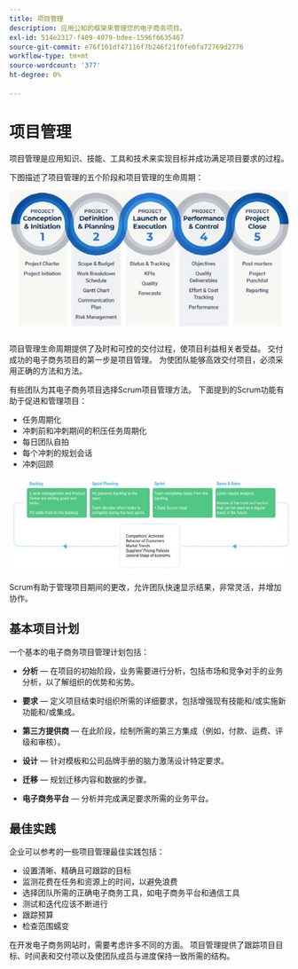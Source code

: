 ```yaml
---
title: 项目管理
description: 应用公知的框架来管理您的电子商务项目。
exl-id: 514e2317-f409-4079-bdee-1596f6635467
source-git-commit: e76f101df47116f7b246f21f0fe0fa72769d2776
workflow-type: tm+mt
source-wordcount: '377'
ht-degree: 0%

---
```


# 项目管理

项目管理是应用知识、技能、工具和技术来实现目标并成功满足项目要求的过程。

下图描述了项目管理的五个阶段和项目管理的生命周期：

![项目管理生命周期图](../../assets/playbooks/project-management-lifecycle.png)

项目管理生命周期提供了及时和可控的交付过程，使项目利益相关者受益。 交付成功的电子商务项目的第一步是项目管理。 为使团队能够高效交付项目，必须采用正确的方法和方法。


有些团队为其电子商务项目选择Scrum项目管理方法。 下面提到的Scrum功能有助于促进和管理项目：

- 任务周期化
- 冲刺前和冲刺期间的积压任务周期化
- 每日团队自拍
- 每个冲刺的规划会话
- 冲刺回顾

![Scrum Agile生命周期图](../../assets/playbooks/scrum-lifecycle.png)

Scrum有助于管理项目期间的更改，允许团队快速显示结果，非常灵活，并增加协作。

## 基本项目计划

一个基本的电子商务项目管理计划包括：

- **分析** — 在项目的初始阶段，业务需要进行分析，包括市场和竞争对手的业务分析，以了解组织的优势和劣势。

- **要求** — 定义项目结束时组织所需的详细要求，包括增强现有技能和/或实施新功能和/或集成。

- **第三方提供商** — 在此阶段，绘制所需的第三方集成（例如，付款、运费、评级和审核）。

- **设计** — 针对模板和公司品牌手册的脑力激荡设计特定要求。

- **迁移** — 规划迁移内容和数据的步骤。

- **电子商务平台** — 分析并完成满足要求所需的业务平台。

## 最佳实践

企业可以参考的一些项目管理最佳实践包括：

- 设置清晰、精确且可跟踪的目标
- 监测花费在任务和资源上的时间，以避免浪费
- 选择团队所需的正确电子商务工具，如电子商务平台和通信工具
- 测试和迭代应该不断进行
- 跟踪预算
- 检查范围蠕变

在开发电子商务网站时，需要考虑许多不同的方面。 项目管理提供了跟踪项目目标、时间表和交付项以及使团队成员与进度保持一致所需的结构。
